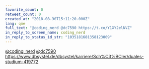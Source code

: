 ```yaml
---
favorite_count: 0
retweet_count: 0
created_at: "2018-08-30T15:11:20.000Z"
lang: qme
full_text: "@coding_nerd @dc7590 https://t.co/Y1XY2elNVZ"
in_reply_to_screen_name: coding_nerd
in_reply_to_status_id_str: "1035181681358123009"
---
```


[@coding_nerd](https://twitter.com/coding_nerd)
[@dc7590](https://twitter.com/dc7590)
<https://www.dbsystel.de/dbsystel/karriere/Sch%C3%BCler/duales-studium-419772>
